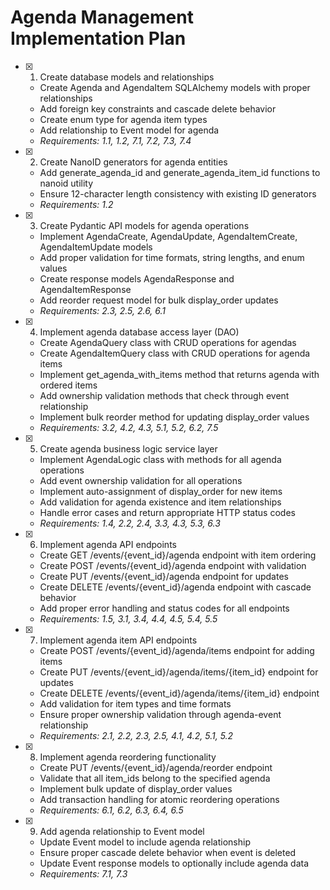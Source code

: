 # Agenda Management Implementation Plan

- [x] 1. Create database models and relationships
  - Create Agenda and AgendaItem SQLAlchemy models with proper relationships
  - Add foreign key constraints and cascade delete behavior
  - Create enum type for agenda item types
  - Add relationship to Event model for agenda
  - _Requirements: 1.1, 1.2, 7.1, 7.2, 7.3, 7.4_

- [x] 2. Create NanoID generators for agenda entities
  - Add generate_agenda_id and generate_agenda_item_id functions to nanoid utility
  - Ensure 12-character length consistency with existing ID generators
  - _Requirements: 1.2_

- [x] 3. Create Pydantic API models for agenda operations
  - Implement AgendaCreate, AgendaUpdate, AgendaItemCreate, AgendaItemUpdate models
  - Add proper validation for time formats, string lengths, and enum values
  - Create response models AgendaResponse and AgendaItemResponse
  - Add reorder request model for bulk display_order updates
  - _Requirements: 2.3, 2.5, 2.6, 6.1_

- [x] 4. Implement agenda database access layer (DAO)
  - Create AgendaQuery class with CRUD operations for agendas
  - Create AgendaItemQuery class with CRUD operations for agenda items
  - Implement get_agenda_with_items method that returns agenda with ordered items
  - Add ownership validation methods that check through event relationship
  - Implement bulk reorder method for updating display_order values
  - _Requirements: 3.2, 4.2, 4.3, 5.1, 5.2, 6.2, 7.5_

- [x] 5. Create agenda business logic service layer
  - Implement AgendaLogic class with methods for all agenda operations
  - Add event ownership validation for all operations
  - Implement auto-assignment of display_order for new items
  - Add validation for agenda existence and item relationships
  - Handle error cases and return appropriate HTTP status codes
  - _Requirements: 1.4, 2.2, 2.4, 3.3, 4.3, 5.3, 6.3_

- [x] 6. Implement agenda API endpoints
  - Create GET /events/{event_id}/agenda endpoint with item ordering
  - Create POST /events/{event_id}/agenda endpoint with validation
  - Create PUT /events/{event_id}/agenda endpoint for updates
  - Create DELETE /events/{event_id}/agenda endpoint with cascade behavior
  - Add proper error handling and status codes for all endpoints
  - _Requirements: 1.5, 3.1, 3.4, 4.4, 4.5, 5.4, 5.5_

- [x] 7. Implement agenda item API endpoints
  - Create POST /events/{event_id}/agenda/items endpoint for adding items
  - Create PUT /events/{event_id}/agenda/items/{item_id} endpoint for updates
  - Create DELETE /events/{event_id}/agenda/items/{item_id} endpoint
  - Add validation for item types and time formats
  - Ensure proper ownership validation through agenda-event relationship
  - _Requirements: 2.1, 2.2, 2.3, 2.5, 4.1, 4.2, 5.1, 5.2_

- [x] 8. Implement agenda reordering functionality
  - Create PUT /events/{event_id}/agenda/reorder endpoint
  - Validate that all item_ids belong to the specified agenda
  - Implement bulk update of display_order values
  - Add transaction handling for atomic reordering operations
  - _Requirements: 6.1, 6.2, 6.3, 6.4, 6.5_

- [x] 9. Add agenda relationship to Event model
  - Update Event model to include agenda relationship
  - Ensure proper cascade delete behavior when event is deleted
  - Update Event response models to optionally include agenda data
  - _Requirements: 7.1, 7.3_
